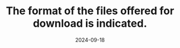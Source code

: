 ---
N: '142'
Rubrique: Liens
title: The format of the files offered for download is indicated.
abstract: 
categories: ["Links"]
agrege: O4142-E047
opquast: '4 142'
indiceebook: '47'
description: "Rule n° 047"
before: "046"
weight: "047"
after: "048"
actif: '1'
layout: rules
date: 2024-09-18
tags: ["", ""]
objectif: ["", ""]
Meo: [""]
Controle: [""
]
epubcheck: 
ace: 
humancheck: true
Source: ["Opquast"]
Referentiel: [""]
Steps: ["", ""]
---